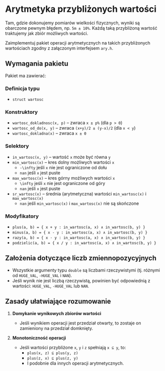 # Arytmetyka przybliżonych wartości

Tam, gdzie dokonujemy pomiarów wielkości fizycznych, wyniki są obarczone pewnym błędem, np. `5m ± 10%`. Każdą taką przybliżoną wartość traktujemy jak zbiór możliwych wartości.  

Zaimplementuj pakiet operacji arytmetycznych na takich przybliżonych wartościach zgodny z załączonym interfejsem `ary.h`.  

## Wymagania pakietu

Pakiet ma zawierać:

### Definicja typu
- `struct wartosc`

### Konstruktory
- `wartosc_dokladnosc(x, p)` – zwraca `x ± p%` (dla `p > 0`)
- `wartosc_od_do(x, y)` – zwraca `(x+y)/2 ± (y-x)/2` (dla `x < y`)
- `wartosc_dokladna(x)` – zwraca `x ± 0`

### Selektory
- `in_wartosc(x, y)` – wartość `x` może być równa `y`
- `min_wartosc(x)` – kres dolny możliwych wartości `x`
  - `-\infty` jeśli `x` nie jest ograniczone od dołu  
  - `nan` jeśli `x` jest puste  
- `max_wartosc(x)` – kres górny możliwych wartości `x`
  - `\infty` jeśli `x` nie jest ograniczone od góry  
  - `nan` jeśli `x` jest puste  
- `sr_wartosc(x)` – średnia (arytmetyczna) wartości `min_wartosc(x)` i `max_wartosc(x)`
  - `nan` jeśli `min_wartosc(x)` i `max_wartosc(x)` nie są skończone  

### Modyfikatory
- `plus(a, b) = { x + y : in_wartosc(a, x) ∧ in_wartosc(b, y) }`
- `minus(a, b) = { x - y : in_wartosc(a, x) ∧ in_wartosc(b, y) }`
- `razy(a, b) = { x · y : in_wartosc(a, x) ∧ in_wartosc(b, y) }`
- `podzielic(a, b) = { x / y : in_wartosc(a, x) ∧ in_wartosc(b, y) }`

## Założenia dotyczące liczb zmiennopozycyjnych
- Wszystkie argumenty typu `double` są liczbami rzeczywistymi (tj. różnymi od `HUGE_VAL`, `-HUGE_VAL` i `NAN`).
- Jeśli wynik nie jest liczbą rzeczywistą, powinien być odpowiednią z wartości: `HUGE_VAL`, `-HUGE_VAL` lub `NAN`.

## Zasady ułatwiające rozumowanie

1. **Domykanie wynikowych zbiorów wartości**  
   - Jeśli wynikiem operacji jest przedział otwarty, to zostaje on zamieniony na przedział domknięty.  

2. **Monotoniczność operacji**  
   - Jeśli wartości przybliżone `x`, `y` i `z` spełniają `x ⊆ y`, to:
     - `plus(x, z) ⊆ plus(y, z)`
     - `plus(z, x) ⊆ plus(z, y)`
     - I podobnie dla innych operacji arytmetycznych.

